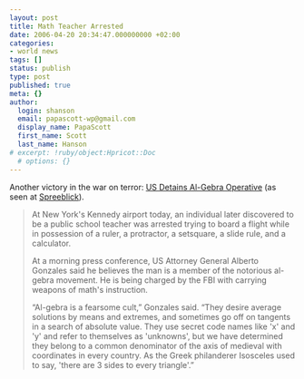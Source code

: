 ```yaml
---
layout: post
title: Math Teacher Arrested
date: 2006-04-20 20:34:47.000000000 +02:00
categories:
- world news
tags: []
status: publish
type: post
published: true
meta: {}
author:
  login: shanson
  email: papascott-wp@gmail.com
  display_name: PapaScott
  first_name: Scott
  last_name: Hanson
# excerpt: !ruby/object:Hpricot::Doc
  # options: {}
---
```

<p>Another victory in the war on terror: <a href="http://info.interactivist.net/article.pl?sid=06/04/18/1633231" title="Interactivist Info Exchange | US Detains Al-Gebra Operative">US Detains Al-Gebra Operative</a> (as seen at <a href="http://www.spreeblick.com/2006/04/20/mathe-lehrer-festgenommen/">Spreeblick</a>).</p>
<blockquote><p>At New York's Kennedy airport today, an individual later discovered to be a public school teacher was arrested trying to board a flight while in possession of a ruler, a protractor, a setsquare, a slide rule, and a calculator.</p>
<p>At a morning press conference, US Attorney General Alberto Gonzales said he believes the man is a member of the notorious al-gebra movement. He is being charged by the FBI with carrying weapons of math's instruction.</p>
<p>&ldquo;Al-gebra is a fearsome cult,&rdquo; Gonzales said. &ldquo;They desire average solutions by means and extremes, and sometimes go off on tangents in a search of absolute value. They use secret code names like 'x' and 'y' and refer to themselves as 'unknowns', but we have determined they belong to a common denominator of the axis of medieval with coordinates in every country. As the Greek philanderer Isosceles used to say, 'there are 3 sides to every triangle'.&rdquo;</p>
</blockquote>
